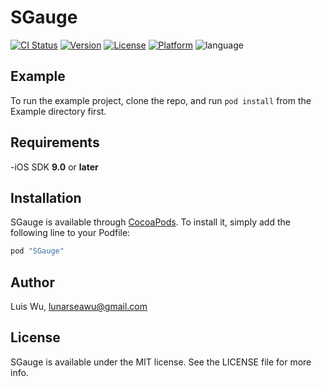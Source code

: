# SGauge

[![CI Status](https://img.shields.io/travis/luiswdy/SGauge.svg?style=flat)](https://travis-ci.org/luiswdy/SGauge)
[![Version](https://img.shields.io/cocoapods/v/SGauge.svg?style=flat)](http://cocoapods.org/pods/SGauge)
[![License](https://img.shields.io/cocoapods/l/SGauge.svg?style=flat)](http://cocoapods.org/pods/SGauge)
[![Platform](https://img.shields.io/cocoapods/p/SGauge.svg?style=flat)](http://cocoapods.org/pods/SGauge)
![language](https://img.shields.io/badge/Language-%20Swift%20-orange.svg)

## Example

To run the example project, clone the repo, and run `pod install` from the Example directory first.

## Requirements

-iOS SDK **9.0** or **later**

## Installation

SGauge is available through [CocoaPods](http://cocoapods.org). To install
it, simply add the following line to your Podfile:

```ruby
pod "SGauge"
```

## Author

Luis Wu, lunarseawu@gmail.com

## License

SGauge is available under the MIT license. See the LICENSE file for more info.
